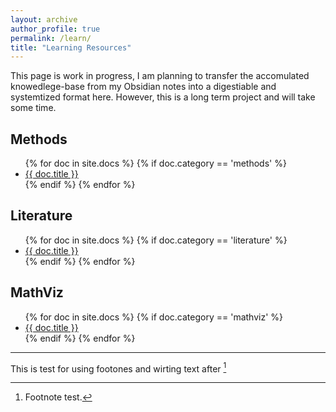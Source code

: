 ```yaml
---
layout: archive
author_profile: true
permalink: /learn/
title: "Learning Resources"
---
```

<!-- 
[ ] ADD Literature Categories "Judicial Politics", "Comparative Politics", "European Politics", 
[ ] CREATE HTML Template for Methods docs
[ ] CREATE HTML Template for Literature docs 
    This should be more narrative-like with hyperlinks to a #section in a page contains summaries (copy pasted from notes).
[ ] CREATE HTML Template for Mathviz docs
[ ] ADD page with all summaries of each paper.
-->
This page is work in progress, I am planning to transfer the accomulated knowedlege-base from my Obsidian notes into a digestiable and systemtized format here. However, this is a long term project and will take some time.


<div class="container">
  <h2>Methods</h2>
  <ul>
    {% for doc in site.docs %}
      {% if doc.category == 'methods' %}
        <li><a href="{{ doc.url }}">{{ doc.title }}</a></li>
      {% endif %}
    {% endfor %}
  </ul>
</div>

<div class="container">
  <h2>Literature</h2>
  <ul>
    {% for doc in site.docs %}
      {% if doc.category == 'literature' %}
        <li><a href="{{ doc.url }}">{{ doc.title }}</a></li>
      {% endif %}
    {% endfor %}
  </ul>
</div>

<div class="container">
  <h2>MathViz</h2>
  <ul>
    {% for doc in site.docs %}
      {% if doc.category == 'mathviz' %}
        <li><a href="{{ doc.url }}">{{ doc.title }}</a></li>
      {% endif %}
    {% endfor %}
  </ul>
</div>

***

This is test for using footones and wirting text after [^1]

[^1]: Footnote test.
